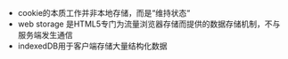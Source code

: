 * cookie的本质工作并非本地存储，而是“维持状态“  
* web storage 是HTML5专门为流量浏览器存储而提供的数据存储机制，不与服务端发生通信  
* indexedDB用于客户端存储大量结构化数据


